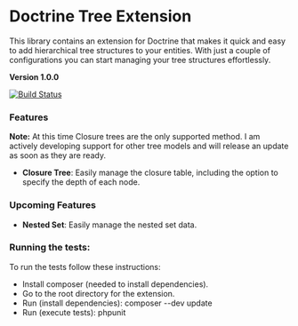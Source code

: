 # Doctrine Tree Extension

This library contains an extension for Doctrine that makes it quick and easy to add hierarchical tree structures to your entities. With just a couple of configurations you can start managing your tree structures effortlessly.

**Version 1.0.0**

[![Build Status](https://travis-ci.org/theartoflogic/doctrine-tree-extension.png)](https://travis-ci.org/theartoflogic/doctrine-tree-extension)

### Features

**Note:** At this time Closure trees are the only supported method. I am actively developing support for other tree models and will release an update as soon as they are ready.

- **Closure Tree**: Easily manage the closure table, including the option to specify the depth of each node.

### Upcoming Features

- **Nested Set**: Easily manage the nested set data.

### Running the tests:

To run the tests follow these instructions:

- Install composer (needed to install dependencies).
- Go to the root directory for the extension.
- Run (install dependencies): composer --dev update
- Run (execute tests): phpunit
